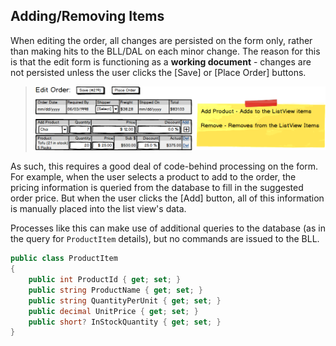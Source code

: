 ## Adding/Removing Items

When editing the order, all changes are persisted on the form only, rather than making hits to the BLL/DAL on each minor change. The reason for this is that the edit form is functioning as a **working document** - changes are not persisted unless the user clicks the [Save] or [Place Order] buttons.

> ![Add/Remove Items](images/Form-State-Edit-Order.png)

As such, this requires a good deal of code-behind processing on the form. For example, when the user selects a product to add to the order, the pricing information is queried from the database to fill in the suggested order price. But when the user clicks the [Add] button, all of this information is manually placed into the list view's data.

Processes like this can make use of additional queries to the database (as in the query for `ProductItem` details), but no commands are issued to the BLL.


```csharp
public class ProductItem
{
    public int ProductId { get; set; }
    public string ProductName { get; set; }
    public string QuantityPerUnit { get; set; }
    public decimal UnitPrice { get; set; }
    public short? InStockQuantity { get; set; }
}
```
